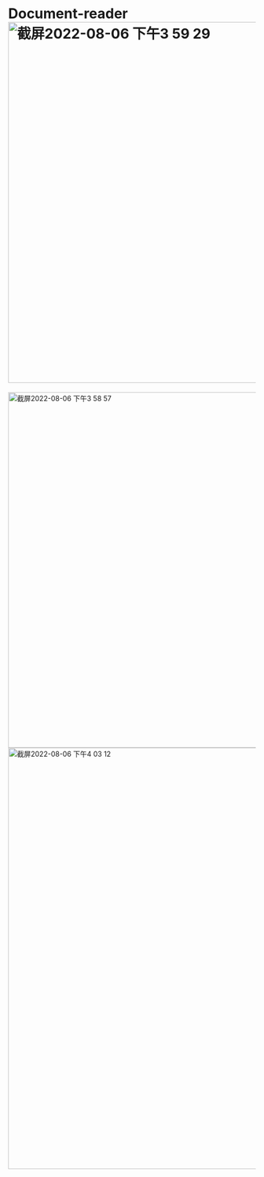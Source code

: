 # Document-reader<img width="734" alt="截屏2022-08-06 下午3 59 29" src="https://user-images.githubusercontent.com/85118325/183264478-c38756f6-9d64-4a7c-8f49-967c72958c3c.png">
<img width="723" alt="截屏2022-08-06 下午3 58 57" src="https://user-images.githubusercontent.com/85118325/183264484-5aefaaa2-581d-4976-9636-36b843523fff.png">
<img width="857" alt="截屏2022-08-06 下午4 03 12" src="https://user-images.githubusercontent.com/85118325/183264486-387aa218-865b-4f9b-ab79-54b9fc3a2988.png">
